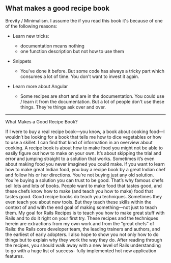 ## What makes a good recipe book

Brevity / Minimalism. I assume the if you read this book it's because of one of the following reasons:

* Learn new tricks:
  * documentation means nothing
  * one function description but not how to use them

* Snippets
  * You've done it before. But some code has always a tricky part which consumes a lot of time. You don't want to
  invest it again.

* Learn more about Angular
  * Some recipes are short and are in the documentation. You could use / learn it from the documentation. But a lot
  of people don't use these things. They're things ask over and over.


--------------



What Makes a Good Recipe Book?

If I were to buy a real recipe book—you know, a book about cooking food—I wouldn’t be looking for a book that tells me how to dice vegetables or how to use a skillet. I can find that kind of information in an overview about cooking.
A recipe book is about how to make food you might not be able to easily figure out how to make on your own. It’s about skipping the trial and error and jumping straight to a solution that works. Sometimes it’s even about making food you never imagined you could make.
If you want to learn how to make great Indian food, you buy a recipe book by a great Indian chef and follow his or her directions. You’re not buying just any old solution. You’re buying a solution you can trust to be good. That’s why famous chefs sell lots and lots of books. People want to make food that tastes good, and these chefs know how to make (and teach you how to make) food that tastes good.
Good recipe books do teach you techniques. Sometimes they even teach you about new tools. But they teach these skills within the context of and with the end goal of making something—not just to teach them.
My goal for Rails Recipes is to teach you how to make great stuff with Rails and to do it right on your first try. These recipes and the techniques herein are extractions from my own work and from the “great chefs” of Rails: the Rails core developer team, the leading trainers and authors, and the earliest of early adopters.
I also hope to show you not only how to do things but to explain why they work the way they do. After reading through the recipes, you should walk away with a new level of Rails understanding to go with a huge list of success- fully implemented hot new application features.


